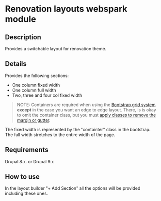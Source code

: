 # Renovation layouts webspark module

## Description

Provides a switchable layout for renovation theme.

## Details

Provides the following sections:

- One column fixed width
- One column full width
- Two, three and four col fixed width

> NOTE: Containers are required when using the
[Bootstrap grid system](https://getbootstrap.com/docs/5.3/layout/containers)
**except** in the case you want an edge to edge layout. There, is is okay to
omit the container class, but you must [apply classes to remove the margin
or gutter](https://getbootstrap.com/docs/5.3/layout/gutters/#no-gutters).

The fixed width is represented by the "containter" class in the bootstrap. The
full width stretches to the entire width of the page.

## Requirements

Drupal 8.x. or Drupal 9.x

## How to use

In the layout builder "+ Add Section" all the options will be provided
including these ones.
